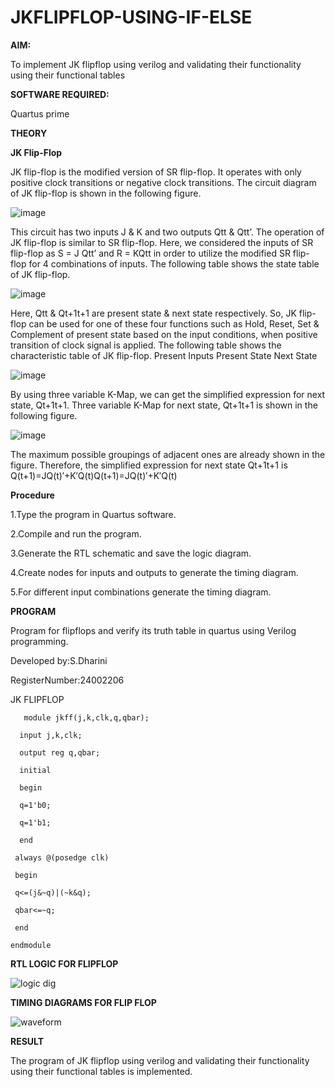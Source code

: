 # JKFLIPFLOP-USING-IF-ELSE

**AIM:** 

To implement  JK flipflop using verilog and validating their functionality using their functional tables

**SOFTWARE REQUIRED:**

Quartus prime

**THEORY**

**JK Flip-Flop**

JK flip-flop is the modified version of SR flip-flop. It operates with only positive clock transitions or negative clock transitions. The circuit diagram of JK flip-flop is shown in the following figure.

![image](https://github.com/naavaneetha/JKFLIPFLOP-USING-IF-ELSE/assets/154305477/a649c30b-232b-4558-b188-fd6c09845180)


This circuit has two inputs J & K and two outputs Qtt & Qtt’. The operation of JK flip-flop is similar to SR flip-flop. Here, we considered the inputs of SR flip-flop as S = J Qtt’ and R = KQtt in order to utilize the modified SR flip-flop for 4 combinations of inputs. The following table shows the state table of JK flip-flop.

![image](https://github.com/naavaneetha/JKFLIPFLOP-USING-IF-ELSE/assets/154305477/c4360742-e8a8-4937-b089-c46c0433f9a3)

 
Here, Qtt & Qt+1t+1 are present state & next state respectively. So, JK flip-flop can be used for one of these four functions such as Hold, Reset, Set & Complement of present state based on the input conditions, when positive transition of clock signal is applied. The following table shows the characteristic table of JK flip-flop. Present Inputs Present State Next State
 
![image](https://github.com/naavaneetha/JKFLIPFLOP-USING-IF-ELSE/assets/154305477/6c275261-a6d5-4c37-a3a7-1e88ca11c4cd)

By using three variable K-Map, we can get the simplified expression for next state, Qt+1t+1. Three variable K-Map for next state, Qt+1t+1 is shown in the following figure.
 
![image](https://github.com/naavaneetha/JKFLIPFLOP-USING-IF-ELSE/assets/154305477/5174f41b-0ce0-4329-a372-6d1943ea6673)

The maximum possible groupings of adjacent ones are already shown in the figure. Therefore, the simplified expression for next state Qt+1t+1 is Q(t+1)=JQ(t)′+K′Q(t)Q(t+1)=JQ(t)′+K′Q(t)

**Procedure**

1.Type the program in Quartus software.

2.Compile and run the program.

3.Generate the RTL schematic and save the logic diagram.

4.Create nodes for inputs and outputs to generate the timing diagram.

5.For different input combinations generate the timing diagram.


**PROGRAM**

 Program for flipflops and verify its truth table in quartus using Verilog programming.
 
 Developed by:S.Dharini
 
 RegisterNumber:24002206

JK FLIPFLOP

       module jkff(j,k,clk,q,qbar);

      input j,k,clk;

      output reg q,qbar;

      initial 

      begin

      q=1'b0;

      q=1'b1;

      end 

     always @(posedge clk)

     begin 

     q<=(j&~q)|(~k&q);

     qbar<=~q;

     end

    endmodule


**RTL LOGIC FOR FLIPFLOP**

![logic dig](https://github.com/user-attachments/assets/4e67a2e2-2846-485c-bb87-165e80c6bf6d)

**TIMING DIAGRAMS FOR FLIP FLOP**

![waveform](https://github.com/user-attachments/assets/67e8eb2c-9494-4b48-83f0-f8ed3ab83a74)


**RESULT**

The program of JK flipflop using verilog and validating their functionality using their functional tables is implemented.

